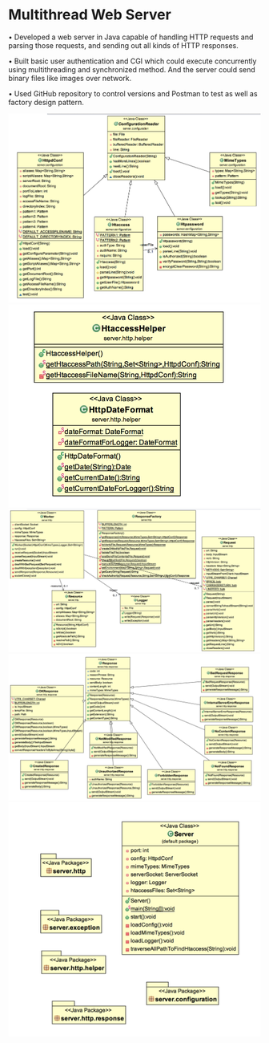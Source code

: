 # Multithread Web Server
• Developed a web server in Java capable of handling HTTP requests and parsing those requests, and sending out all kinds of HTTP responses.

• Built basic user authentication and CGI which could execute concurrently using multithreading and synchronized method. And the server could send binary files like images over network.

• Used GitHub repository to control versions and Postman to test as well as factory design pattern.

![Alt text](https://github.com/xzhang007/Multithread-Web-Server/blob/master/umlDiagrams/configurat.png)
![Alt text](https://github.com/xzhang007/Multithread-Web-Server/blob/master/umlDiagrams/http.helper.png)
![Alt text](https://github.com/xzhang007/Multithread-Web-Server/blob/master/umlDiagrams/http.png)
![Alt text](https://github.com/xzhang007/Multithread-Web-Server/blob/master/umlDiagrams/http.response.png)
![Alt text](https://github.com/xzhang007/Multithread-Web-Server/blob/master/umlDiagrams/packages.png)
